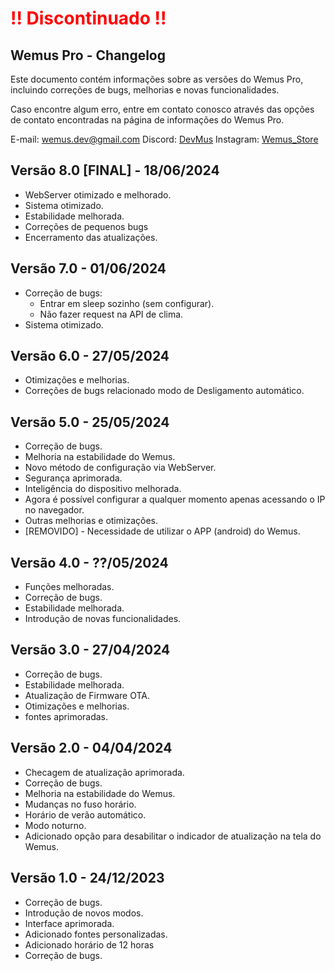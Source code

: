 # <span style="color:red">!! Discontinuado !!</span>

## Wemus Pro - Changelog

Este documento contém informações sobre as versões do Wemus Pro, incluindo correções de bugs, melhorias e novas funcionalidades.

Caso encontre algum erro, entre em contato conosco através das opções de contato encontradas na página de informações do Wemus Pro. 

E-mail: [wemus.dev@gmail.com](mailto:wemus.dev@gmail.com?subject=Help%20with%20Wemus)
Discord: [DevMus](https://discord.com/users/692385957592432691)
Instagram: [Wemus_Store](https://www.instagram.com/wemus.dev)

## Versão 8.0 [FINAL] - 18/06/2024

- WebServer otimizado e melhorado.
- Sistema otimizado.
- Estabilidade melhorada.
- Correções de pequenos bugs
- Encerramento das atualizações.

## Versão 7.0 - 01/06/2024

- Correção de bugs:
  - Entrar em sleep sozinho (sem configurar).
  - Não fazer request na API de clima.
- Sistema otimizado.

## Versão 6.0 - 27/05/2024

- Otimizações e melhorias.
- Correções de bugs relacionado modo de Desligamento automático.
  
## Versão 5.0 - 25/05/2024

- Correção de bugs.
- Melhoria na estabilidade do Wemus.
- Novo método de configuração via WebServer.
- Segurança aprimorada.
- Inteligência do dispositivo melhorada.
- Agora é possível configurar a qualquer momento apenas acessando o IP no navegador.
- Outras melhorias e otimizações.
- [REMOVIDO] - Necessidade de utilizar o APP (android) do Wemus.

## Versão 4.0 - ??/05/2024

- Funções melhoradas.
- Correção de bugs.
- Estabilidade melhorada.
- Introdução de novas funcionalidades.

## Versão 3.0 - 27/04/2024

- Correção de bugs.
- Estabilidade melhorada.
- Atualização de Firmware OTA.
- Otimizações e melhorias.
- fontes aprimoradas.

## Versão 2.0 - 04/04/2024

- Checagem de atualização aprimorada.
- Correção de bugs.
- Melhoria na estabilidade do Wemus.
- Mudanças no fuso horário.
- Horário de verão automático.
- Modo noturno.
- Adicionado opção para desabilitar o indicador de atualização na tela do Wemus.

## Versão 1.0 - 24/12/2023

- Correção de bugs.
- Introdução de novos modos.
- Interface aprimorada.
- Adicionado fontes personalizadas.
- Adicionado horário de 12 horas
- Correção de bugs.
